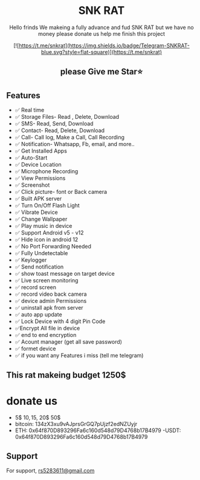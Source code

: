 
<div align="center">

# SNK RAT

Hello frinds We makeing a fully advance and fud SNK RAT but we have no money please donate us help me finish this project



[![https://t.me/snkrat](https://img.shields.io/badge/Telegram-SNKRAT-blue.svg?style=flat-square)](https://t.me/snkrat)

## please Give me Star⭐

</div>

## Features
- ✅ Real time
- ✅ Storage Files- Read , Delete, Download
- ✅  SMS-  Read, Send, Download
- ✅ Contact- Read, Delete, Download
- ✅ Call- Call log, Make a Call, Call Recording
- ✅ Notification- Whatsapp, Fb, email, and more..
- ✅ Get Installed Apps
- ✅ Auto-Start
- ✅ Device Location
- ✅ Microphone Recording
- ✅ View Permissions
- ✅ Screenshot
- ✅ Click picture- font or Back camera
- ✅ Built APK server
- ✅ Turn On/Off Flash Light
- ✅ Vibrate Device
- ✅ Change Wallpaper
- ✅ Play music in device
- ✅ Support Android v5 - v12
- ✅ Hide icon in android 12
- ✅ No Port Forwarding Needed
- ✅ Fully Undetectable
- ✅ Keylogger
- ✅ Send notification 
- ✅  show toast message on target device
- ✅ Live screen monitoring
- ✅ record screen
- ✅ record video back camera
- ✅ device admin Permissions
- ✅ uninstall apk from server
- ✅ auto app update
- ✅ Lock Device with 4 digit Pin Code
- ✅Encrypt All file in device
- ✅ end to end encryption
- ✅ Acount manager (get all save password)
- ✅ formet device
- ✅ if you want any Features i miss (tell me telegram)

## This rat makeing budget 1250$
# donate us
- 5$ 10$, 15$, 20$ 50$
- bitcoin: 134zX3xu9vAJprsGrGQ7pUjzf2edNZUyjr
- ETH:  0x64f870D893296Fa6c160d548d79D4768b17B4979
-USDT: 0x64f870D893296Fa6c160d548d79D4768b17B4979



## Support

For support, rs5283611@gmail.com
